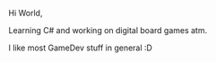 Hi World,

Learning C# and working on digital board games atm.

I like most GameDev stuff in general :D
<!---
DogtorJ/DogtorJ is a ✨ special ✨ repository because its `README.md` (this file) appears on your GitHub profile.
You can click the Preview link to take a look at your changes.
--->
